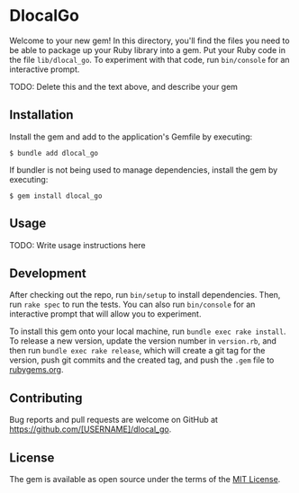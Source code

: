 # DlocalGo

Welcome to your new gem! In this directory, you'll find the files you need to be able to package up your Ruby library into a gem. Put your Ruby code in the file `lib/dlocal_go`. To experiment with that code, run `bin/console` for an interactive prompt.

TODO: Delete this and the text above, and describe your gem

## Installation

Install the gem and add to the application's Gemfile by executing:

    $ bundle add dlocal_go

If bundler is not being used to manage dependencies, install the gem by executing:

    $ gem install dlocal_go

## Usage

TODO: Write usage instructions here

## Development

After checking out the repo, run `bin/setup` to install dependencies. Then, run `rake spec` to run the tests. You can also run `bin/console` for an interactive prompt that will allow you to experiment.

To install this gem onto your local machine, run `bundle exec rake install`. To release a new version, update the version number in `version.rb`, and then run `bundle exec rake release`, which will create a git tag for the version, push git commits and the created tag, and push the `.gem` file to [rubygems.org](https://rubygems.org).

## Contributing

Bug reports and pull requests are welcome on GitHub at https://github.com/[USERNAME]/dlocal_go.

## License

The gem is available as open source under the terms of the [MIT License](https://opensource.org/licenses/MIT).
